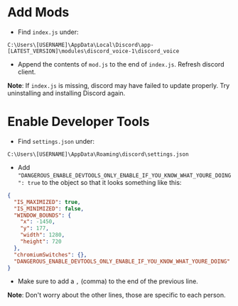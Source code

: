 # Add Mods

- Find `index.js` under:

```
C:\Users\[USERNAME]\AppData\Local\Discord\app-[LATEST_VERSION]\modules\discord_voice-1\discord_voice
```

- Append the contents of `mod.js` to the end of `index.js`. Refresh discord client.

**Note**: If `index.js` is missing, discord may have failed to update properly. Try uninstalling and installing Discord again.

# Enable Developer Tools

- Find `settings.json` under:

```
C:\Users\[USERNAME]\AppData\Roaming\discord\settings.json
```

- Add `"DANGEROUS_ENABLE_DEVTOOLS_ONLY_ENABLE_IF_YOU_KNOW_WHAT_YOURE_DOING": true` to the object so that it looks something like this:

```json
{
  "IS_MAXIMIZED": true,
  "IS_MINIMIZED": false,
  "WINDOW_BOUNDS": {
    "x": -1450,
    "y": 177,
    "width": 1280,
    "height": 720
  },
  "chromiumSwitches": {},
  "DANGEROUS_ENABLE_DEVTOOLS_ONLY_ENABLE_IF_YOU_KNOW_WHAT_YOURE_DOING": true
}
```

- Make sure to add a `,` (comma) to the end of the previous line.

**Note**: Don't worry about the other lines, those are specific to each person.
